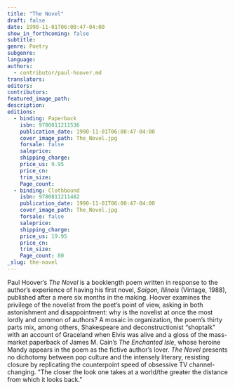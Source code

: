 ```yaml
---
title: "The Novel"
draft: false
date: 1990-11-01T06:00:47-04:00
show_in_forthcoming: false
subtitle:
genre: Poetry
subgenre:
language:
authors:
  - contributor/paul-hoover.md
translators:
editors:
contributors:
featured_image_path:
description:
editions:
  - binding: Paperback
    isbn: 9780811211536
    publication_date: 1990-11-01T06:00:47-04:00
    cover_image_path: The_Novel.jpg
    forsale: false
    saleprice:
    shipping_charge:
    price_us: 9.95
    price_cn:
    trim_size:
    Page_count:
  - binding: Clothbound
    isbn: 9780811211482
    publication_date: 1990-11-01T06:00:47-04:00
    cover_image_path: The_Novel.jpg
    forsale: false
    saleprice:
    shipping_charge:
    price_us: 19.95
    price_cn:
    trim_size:
    Page_count: 80
_slug: the-novel
---
```


Paul Hoover’s _The Novel_ is a booklength poem written in response to the author’s experience of having his first novel, _Saigon, Illinois_ (Vintage, 1988), published after a mere six months in the making. Hoover examines the privilege of the novelist from the poet’s point of view, asking in both astonishment and disappointment: why is the novelist at once the most lordly and common of authors? A mosaic in organization, the poem’s thirty parts mix, among others, Shakespeare and deconstructionist “shoptalk" with an account of Graceland when Elvis was alive and a gloss of the mass-market paperback of James M. Cain’s _The Enchanted Isle_, whose heroine Mandy appears in the poem as the fictive author’s lover. _The Novel_ presents no dichotomy between pop culture and the intensely literary, resisting closure by replicating the counterpoint speed of obsessive TV channel-changing. "The closer the look one takes at a world/the greater the distance from which it looks back."

